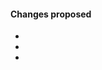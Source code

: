 [//]: # (If your pull request is a fix to an open issue please add fixes #9999 to the commit comments.)
[//]: # (If your proposal involves GUI improvements, add screenshots of before and after to help visualise the proposal on the fly.)
#### Changes proposed
-
-
-

[//]: # (If you have write privileges to repository, do label your pull request, else you could insert a mention prefixed with @GitHub-Username below.)

